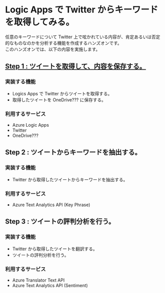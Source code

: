 # Logic Apps で Twitter からキーワードを取得してみる。
任意のキーワードについて Twitter 上で呟かれている内容が、肯定あるいは否定的なものなのかを分析する機能を作成するハンズオンです。  
このハンズオンでは、以下の内容を実施します。

## [Step 1 : ツイートを取得して、内容を保存する。](./Step1.md)

### 実装する機能
- Logics Apps で Twitter からツイートを取得する。
- 取得したツイートを OneDrive??? に保存する。

### 利用するサービス
- Azure Logic Apps
- Twitter
- OneDrive???

## Step 2 : ツイートからキーワードを抽出する。

### 実装する機能
- Twitter から取得したツイートからキーワードを抽出する。

### 利用するサービス
- Azure Text Analytics API (Key Phrase)

## Step 3 : ツイートの評判分析を行う。

### 実装する機能
- Twitter から取得したツイートを翻訳する。
- ツイートの評判分析を行う。

### 利用するサービス
- Azure Translator Text API
- Azure Text Analytics API (Sentiment)
